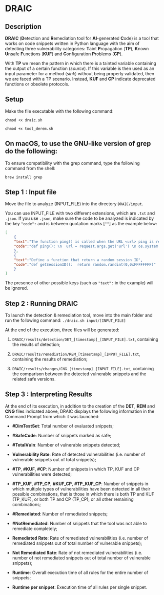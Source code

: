 # DRAIC


## Description

**DRAIC** (**D**etection and **R**emediation tool for **AI**-generated **C**ode) is a tool that works on code snippets written in Python language with the aim of detecting three vulnerability categories: **T**aint **P**ropagation (**TP**), **K**nown **U**nsafe **F**unctions (**KUF**) and **C**onfiguration **P**roblems (**CP**). 

With **TP** we mean the pattern in which there is a tainted variable containing the output of a certain function (*source*). If this variable is then used as an input parameter for a method (*sink*) without being properly validated, then we are faced with a TP scenario. Instead, **KUF** and **CP** indicate deprecated functions or obsolete protocols.


## Setup

Make the file executable with the following command:

``chmod +x draic.sh``

``chmod +x tool_derem.sh``



## On macOS, to use the GNU-like version of grep do the following:

To ensure compatibility with the grep command, type the following command from the shell:

``brew install grep``



## Step 1 : Input file

Move the file to analyze (INPUT_FILE) into the directory ``DRAIC/input``.

You can use INPUT_FILE with two different extensions, which are ``.txt`` and ``.json``. If you use ``.json``, make sure the code to be analyzed is indicated by the key ``"code":`` and is between quotation marks [``""``] as the example below:

```json
[
    {
    "text":"The function ping() is called when the URL <url> ping is requested to store URL as a variable \"url\" to return",
    "code":"def ping(): \n  url = request.args.get('url') \n os.system(\"ping -c 1 \" + url) \n  return redirect(url)"
    },
    {
    "text":"Define a function that return a random session ID",
    "code":"def getSessionID():  return random.randint(0,0xFFFFFFFF)"
    }
]
```

The presence of other possible keys (such as ``"text":`` in the example) will be ignored.


## Step 2 : Running DRAIC 

To launch the detection & remediation tool, move into the main folder and run the following command:
``./draic.sh input/[INPUT_FILE]``

At the end of the execution, three files will be generated: 

1. ``DRAIC/results/detection/DET_[timestamp]_[INPUT_FILE].txt``, containing the results of detection;

2. ``DRAIC/results/remediation/REM_[timestamp]_[INPUT_FILE].txt``, containing the results of remediation;

3. ``DRAIC/results/changes/CNG_[timestamp]_[INPUT_FILE].txt``, containing the comparison between the detected vulnerable snippets and the related safe versions.


## Step 3 : Interpreting Results

At the end of its execution, in addition to the creation of the **DET**, **REM** and **CNG** files indicated above, DRAIC displays the following information in the Command Prompt from which it was launched:

* **\#DimTestSet**: Total number of evaluated snippets;

* **\#SafeCode**: Number of snippets marked as safe;

* **\#TotalVuln**: Number of vulnerable snippets detected;

* **Vulnerability Rate**: Rate of detected vulnerabilities (i.e. number of vulnerable snippets out of total snippets);

* **\#TP**, **\#KUF**, **\#CP**: Number of snippets in which TP, KUF and CP vulnerabilities were detected;

* **\#TP\_KUF**, **\#TP\_CP**, **\#KUF\_CP**, **\#TP\_KUF\_CP**: Number of snippets in which multiple types of vulnerabilities have been detected in all their possible combinations, that is those in which there is both TP and KUF (TP\_KUF), or both TP and CP (TP\_CP), or all other remaining combinations;

* **\#Remediated**: Number of remediated snippets;

* **\#NotRemediated**: Number of snippets that the tool was not able to remediate completely;

* **Remediated Rate**: Rate of remediated vulnerabilities (i.e. number of remediated snippets out of total number of vulnerable snippets);

* **Not Remediated Rate**: Rate of not remediated vulnerabilities (i.e. number of not remediated snippets out of total number of vulnerable snippets);

* **Runtime**: Overall execution time of all rules for the entire number of snippets;

* **Runtime per snippet**: Execution time of all rules per single snippet.